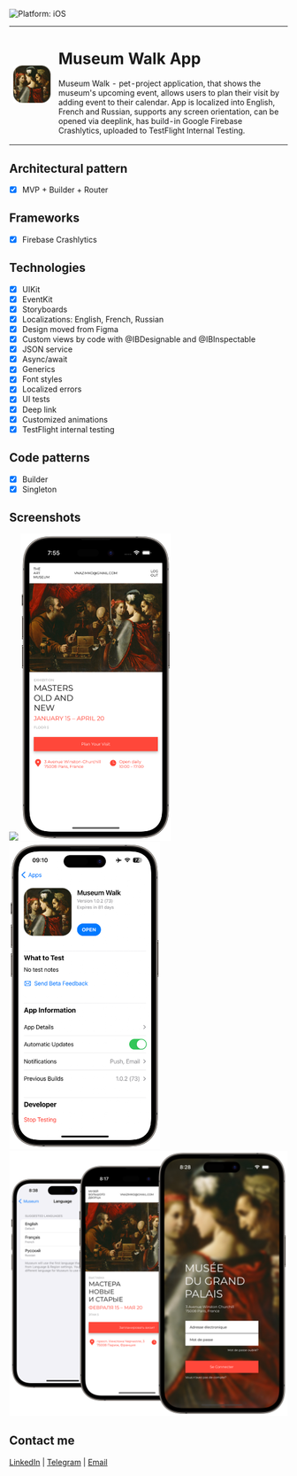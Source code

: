 ![Platform: iOS](https://img.shields.io/badge/Platform-iOS-green.svg)

  <table>
    <tr>
      <td>
        <img src="Screenshots/MuseumAppIcon.png" alt="Museum App Icon">
      </td>
      <td>
        <h1>Museum Walk App</h1>
        <p>Museum Walk - pet-project application, that shows the museum's upcoming event, allows users to plan their visit by adding event to their calendar. App is localized into English, French and Russian, supports any screen orientation, can be opened via deeplink, has build-in Google Firebase Crashlytics, uploaded to TestFlight Internal Testing.</p>
      </td>
    </tr>
  </table>

## Architectural pattern
- [x] MVP + Builder + Router

## Frameworks
- [x] Firebase Crashlytics

## Technologies
- [x] UIKit
- [x] EventKit
- [x] Storyboards
- [x] Localizations: English, French, Russian
- [x] Design moved from Figma
- [x] Custom views by code with @IBDesignable and @IBInspectable
- [x] JSON service
- [x] Async/await
- [x] Generics
- [x] Font styles
- [x] Localized errors
- [x] UI tests
- [x] Deep link
- [x] Customized animations
- [x] TestFlight internal testing

## Code patterns
- [x] Builder
- [x] Singleton

## Screenshots
<img src="Screenshots/LogIn.png" width="273"/> <img src="Screenshots/Main.png" width="273"/> <img src="Screenshots/TestFlight.png" width="273"/> <img src="Screenshots/Localizations.png" width="598"/>

## Contact me
[LinkedIn](https://www.linkedin.com/in/bytepixelmelody "https://www.linkedin.com/in/bytepixelmelody") | [Telegram](https://t.me/bytepixelmelody "@bytepixelmelody") | [Email](mailto:bytepixelmelody@gmail.com "bytepixelmelody@gmail.com")